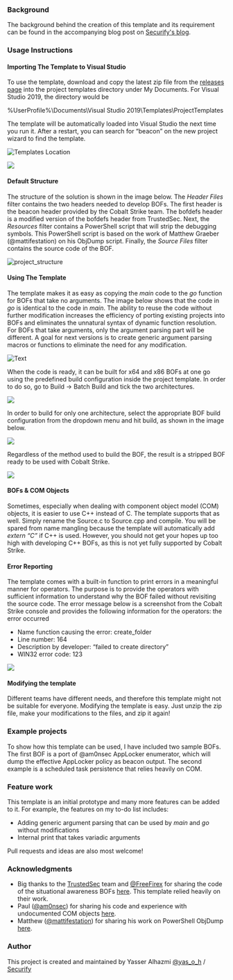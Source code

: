 ### Background

The background behind the creation of this template and its requirement can be found in the accompanying blog post on [Securify's blog](https://www.securify.nl/en/blog/creating-cobalt-strike-bofs-with-visual-studio).

### Usage Instructions

#### Importing The Template to Visual Studio

To use the template, download and copy the latest zip file from the [releases page](https://github.com/securifybv/Visual-Studio-BOF-template/releases) into the project templates directory under My Documents. For Visual Studio 2019, the directory would be 

%UserProfile%\Documents\Visual Studio 2019\Templates\ProjectTemplates 

The template will be automatically loaded into Visual Studio the next time you run it. After a restart, you can search for “beacon” on the new project wizard to find the template.


![Templates Location](images/TemplatesLocation.png)




![](images/NewProjectWizard.png)



#### Default Structure

The structure of the solution is shown in the image below. The *Header Files* filter contains the two headers needed to develop BOFs. The first header is the beacon header provided by the Cobalt Strike team. The bofdefs header is a modified version of the bofdefs header from TrustedSec. Next, the *Resources* filter contains a PowerShell script that will strip the debugging symbols. This PowerShell script is based on the work of Matthew Graeber (@mattifestation) on his ObjDump script. Finally, the *Source Files* filter contains the source code of the BOF.

![project_structure](images/project_structure.png)



#### Using The Template

The template makes it as easy as copying the *main* code to the *go* function for BOFs that take no arguments. The image below shows that the code in *go* is identical to the code in *main*. The ability to reuse the code without further modification increases the efficiency of porting existing projects into BOFs and eliminates the unnatural syntax of dynamic function resolution. For BOFs that take arguments, only the argument parsing part will be different. A goal for next versions is to create generic argument parsing macros or functions to eliminate the need for any modification.

![Text](images/code1.png)


When the code is ready, it can be built for x64 and x86 BOFs at one go using the predefined build configuration inside the project template. In order to do so, go to Build -> Batch Build and tick the two architectures.

![](images/building.png)


In order to build for only one architecture, select the appropriate BOF build configuration from the dropdown menu and hit build, as shown in the image below.

![](images/building2.png)

Regardless of the method used to build the BOF, the result is a stripped BOF ready to be used with Cobalt Strike. 

![](images/output.png)



#### BOFs & COM Objects

Sometimes, especially when dealing with component object model (COM) objects, it is easier to use C++ instead of C. The template supports that as well. Simply rename the Source.c to Source.cpp and compile. You will be spared from name mangling because the template will automatically add *extern “C”* if C++ is used. However, you should not get your hopes up too high with developing C++ BOFs, as this is not yet fully supported by Cobalt Strike.

#### Error Reporting

The template comes with a built-in function to print errors in a meaningful manner for operators. The purpose is to provide the operators with sufficient information to understand why the BOF failed without revisiting the source code. The error message below is a screenshot from the Cobalt Strike console and provides the following information for the operators: the error occurred 

- Name function causing the error: create\_folder
- Line number: 164
- Description by developer: “failed to create directory”
- WIN32 error code: 123

![](images/errors.png)

#### Modifying the template

Different teams have different needs, and therefore this template might not be suitable for everyone. Modifying the template is easy. Just unzip the zip file, make your modifications to the files, and zip it again!

### Example projects

To show how this template can be used, I have included two sample BOFs. The first BOF is a port of @am0nsec AppLocker enumerator, which will dump the effective AppLocker policy as beacon output. The second example is a scheduled task persistence that relies heavily on COM. 

### Feature work

This template is an initial prototype and many more features can be added to it. For example, the features on my to-do list includes:

- Adding generic argument parsing that can be used by *main* and *go* without modifications
- Internal print that takes variadic arguments

Pull requests and ideas are also most welcome!

### Acknowledgments

- Big thanks to the [TrustedSec](https://www.trustedsec.com/) team and [@FreeFirex](https://twitter.com/freefirex2) for sharing the code of the situational awareness BOFs [here](https://github.com/trustedsec/CS-Situational-Awareness-BOF). This template relied heavily on their work.
- Paul ([@am0nsec](https://twitter.com/am0nsec)) for sharing his code and experience with undocumented COM objects [here](https://ntamonsec.blogspot.com/2020/08/applocker-policy-enumeration-in-c.html).
- Matthew ([@mattifestation](https://twitter.com/mattifestation)) for sharing his work on PowerShell ObjDump [here](https://www.powershellgallery.com/packages/PowerSploit/1.0.0.0/Content/PETools%5CGet-ObjDump.ps1).

### Author

This project is created and maintained by Yasser Alhazmi [@yas_o_h](https://twitter.com/Yas_o_h) / [Securify](https://www.securify.nl/en/)

